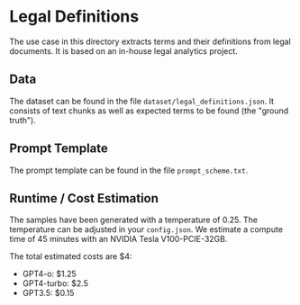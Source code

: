 # Legal Definitions

The use case in this directory extracts terms and their definitions from legal documents. It is based on an in-house legal analytics project.

## Data

The dataset can be found in the file `dataset/legal_definitions.json`. It consists of text chunks as well as expected terms to be found (the "ground truth").

## Prompt Template

The prompt template can be found in the file `prompt_scheme.txt`.

## Runtime / Cost Estimation

The samples have been generated with a temperature of 0.25. The temperature can be adjusted in your `config.json`.
We estimate a compute time of 45 minutes with an NVIDIA Tesla V100-PCIE-32GB.

The total estimated costs are $4:
- GPT4-o: $1.25
- GPT4-turbo: $2.5
- GPT3.5: $0.15
